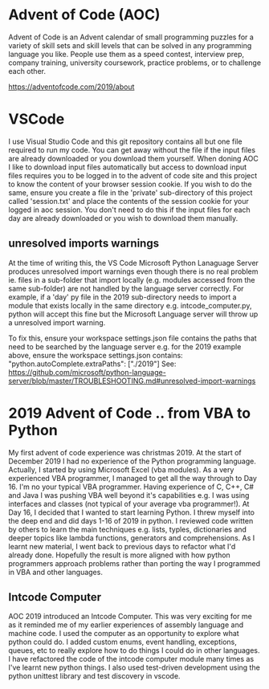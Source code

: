 # Advent of Code (AOC)
Advent of Code is an Advent calendar of small programming puzzles for a variety of skill sets and skill levels that can be solved in any programming language you like. People use them as a speed contest, interview prep, company training, university coursework, practice problems, or to challenge each other.

https://adventofcode.com/2019/about

# VSCode
I use Visual Studio Code and this git repository contains all but one file required to run my code. You can get away without the file if the input files are already downloaded or you download them yourself. When doning AOC I like to download input files automatically but access to download input files requires you to be logged in to the advent of code site and this project to know the content of your browser session cookie. If you wish to do the same, ensure you create a file in the 'private' sub-directory of this project called 'session.txt' and place the contents of the session cookie for your logged in aoc session. You don't need to do this if the input files for each day are already downloaded or you wish to download them manually.

## unresolved imports warnings
At the time of writing this, the VS Code Microsoft Python Lanaguage Server produces unresolved import warnings even though there is no real problem ie. files in a sub-folder that import locally (e.g. modules accessed from the same sub-folder) are not handled by the language server correctly. For example, if a 'day' py file in the 2019 sub-directory needs to import a module that exists locally in the same directory e.g. intcode_computer.py, python will accept this fine but the Microsoft Language server will throw up a unresolved import warning.

To fix this, ensure your workspace settings.json file contains the paths that need to be searched by the language server e.g. for the 2019 example above, ensure the workspace settings.json contains:
    "python.autoComplete.extraPaths": ["./2019"] See: https://github.com/microsoft/python-language-server/blob/master/TROUBLESHOOTING.md#unresolved-import-warnings

# 2019 Advent of Code .. from VBA to Python
My first advent of code experience was christmas 2019. At the start of December 2019 I had no experience of the Python programming language. Actually, I started by using Microsoft Excel (vba modules). As a very experienced VBA programmer, I managed to get all the way through to Day 16. I'm no your typical VBA programmer. Having experience of C, C++, C# and Java I was pushing VBA well beyond it's capabilities e.g. I was using interfaces and classes (not typical of your average vba programmer!). At Day 16, I decided that I wanted to start learning Python. I threw myself into the deep end and did days 1-16 of 2019 in python. I reviewed code written by others to learn the main techniques e.g. lists, typles, dictionaries and deeper topics like lambda functions, generators and comprehensions. As I learnt new material, I went back to previous days to refactor what I'd already done. Hopefully the result is more aligned with how python programmers approach problems rather than porting the way I programmed in VBA and other languages.

## Intcode Computer
AOC 2019 introduced an Intcode Computer. This was very exciting for me as it reminded me of my earlier experiences of assembly language and machine code. I used the computer as an opportunity to explore what python could do. I added custom enums, event handling, exceptions, queues, etc to really explore how to do things I could do in other languages. I have refactored the code of the intcode computer module many times as I've learnt new python things. I also used test-driven development using the python unittest library and test discovery in vscode.
